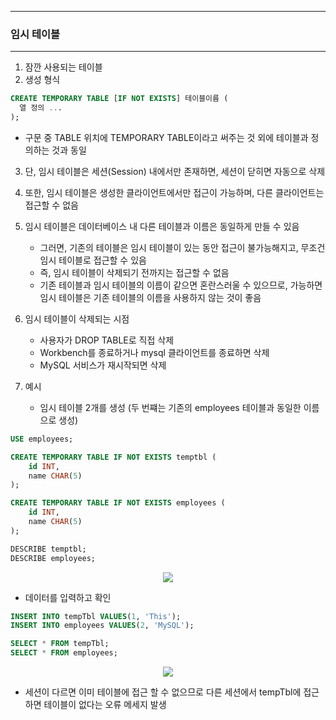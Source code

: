 -----
### 임시 테이블
-----
1. 잠깐 사용되는 테이블
2. 생성 형식
```sql
CREATE TEMPORARY TABLE [IF NOT EXISTS] 테이블이름 (
  열 정의 ...
);
```
  - 구문 중 TABLE 위치에 TEMPORARY TABLE이라고 써주는 것 외에 테이블과 정의하는 것과 동일

3. 단, 임시 테이블은 세션(Session) 내에서만 존재하면, 세션이 닫히면 자동으로 삭제
4. 또한, 임시 테이블은 생성한 클라이언트에서만 접근이 가능하며, 다른 클라이언트는 접근할 수 없음
5. 임시 테이블은 데이터베이스 내 다른 테이블과 이름은 동일하게 만들 수 있음
   - 그러면, 기존의 테이블은 임시 테이블이 있는 동안 접근이 불가능해지고, 무조건 임시 테이블로 접근할 수 있음
   - 즉, 임시 테이블이 삭제되기 전까지는 접근할 수 없음
   - 기존 테이블과 임시 테이블의 이름이 같으면 혼란스러울 수 있으므로, 가능하면 임시 테이블은 기존 테이블의 이름을 사용하지 않는 것이 좋음

6. 임시 테이블이 삭제되는 시점
   - 사용자가 DROP TABLE로 직접 삭제
   - Workbench를 종료하거나 mysql 클라이언트를 종료하면 삭제
   - MySQL 서비스가 재시작되면 삭제

7. 예시
   - 임시 테이블 2개를 생성 (두 번쨰는 기존의 employees 테이블과 동일한 이름으로 생성)
```sql
USE employees;

CREATE TEMPORARY TABLE IF NOT EXISTS temptbl (
    id INT,
    name CHAR(5)
);

CREATE TEMPORARY TABLE IF NOT EXISTS employees (
    id INT,
    name CHAR(5)
);

DESCRIBE temptbl;
DESCRIBE employees;
```
<div align="center">
<img src="https://github.com/sooyounghan/Data-Base/assets/34672301/2a318b4f-e1f6-47c0-820b-0dde3a30401b">
</div>

  - 데이터를 입력하고 확인
```sql
INSERT INTO tempTbl VALUES(1, 'This');
INSERT INTO employees VALUES(2, 'MySQL');

SELECT * FROM tempTbl;
SELECT * FROM employees;
```
<div align="center">
<img src="https://github.com/sooyounghan/Data-Base/assets/34672301/04319b7e-4a6f-43ec-9cbb-b3bd8c091a42">
</div>

  - 세션이 다르면 이미 테이블에 접근 할 수 없으므로 다른 세션에서 tempTbl에 접근하면 테이블이 없다는 오류 메세지 발생
